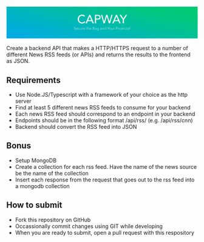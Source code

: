 ![CapWay](readme-assets/capway.png)

Create a backend API that makes a HTTP/HTTPS request to a number of different News RSS feeds (or APIs) and returns the results to the frontend as JSON.

## Requirements
- Use Node.JS/Typescript with a framework of your choice as the http server
- Find at least 5 different news RSS feeds to consume for your backend
- Each news RSS feed should correspond to an endpoint in your backend
- Endpoints should be in the following format /api/rss/<news source name> (e.g. /api/rss/cnn)
- Backend should convert the RSS feed into JSON

## Bonus
- Setup MongoDB
- Create a collection for each rss feed. Have the name of the news source be the name of the collection
- Insert each response from the request that goes out to the rss feed into a mongodb collection


## How to submit
- Fork this repository on GitHub
- Occassionally commit changes using GIT while developing
- When you are ready to submit, open a pull request with this respository
